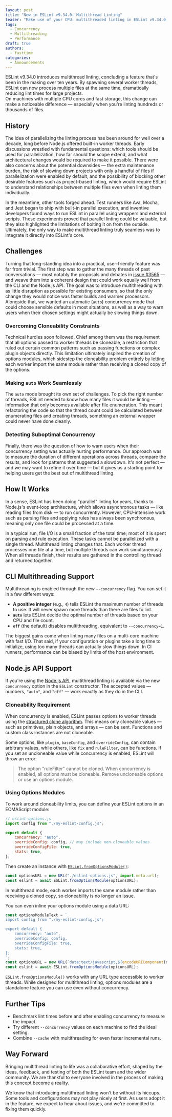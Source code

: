 ```yaml
---
layout: post
title: "New in ESLint v9.34.0: Multithread Linting"
teaser: "Make use of your CPU: multithreaded linting in ESLint v9.34.0 speeds up linting large projects."
tags:
  - Concurrency
  - Multithreading
  - Performance
draft: true
authors:
  - fasttime
categories:
  - Announcements
---
```


ESLint v9.34.0 introduces multithread linting, concluding a feature that's been in the making over ten years.
By spawning several worker threads, ESLint can now process multiple files at the same time, dramatically reducing lint times for large projects.  
On machines with multiple CPU cores and fast storage, this change can make a noticeable difference — especially when you're linting hundreds or thousands of files.

## History

The idea of parallelizing the linting process has been around for well over a decade, long before Node.js offered built-in worker threads. Early discussions wrestled with fundamental questions: which tools should be used for parallelization, how far should the scope extend, and what architectural changes would be required to make it possible. There were also concerns about the potential downsides — the extra maintenance burden, the risk of slowing down projects with only a handful of files if parallelization were enabled by default, and the possibility of blocking other desirable features such as project-based linting, which would require ESLint to understand relationships between multiple files even when linting them individually.

In the meantime, other tools forged ahead. Test runners like Ava, Mocha, and Jest began to ship with built-in parallel execution, and inventive developers found ways to run ESLint in parallel using wrappers and external scripts. These experiments proved that parallel linting could be valuable, but they also highlighted the limitations of bolting it on from the outside. Ultimately, the only way to make multithread linting truly seamless was to integrate it directly into ESLint's core.

## Challenges

Turning that long-standing idea into a practical, user-friendly feature was far from trivial. The first step was to gather the many threads of past conversations — most notably the proposals and debates in [issue #3565](https://github.com/eslint/eslint/issues/3565) — and weave them into a coherent design that could work equally well from the CLI and the Node.js API. The goal was to introduce multithreading with as little disruption as possible for existing consumers, so that the only change they would notice was faster builds and warmer processors. Alongside that, we wanted an automatic (`auto`) concurrency mode that could choose sensible defaults in most situations, as well as a way to warn users when their chosen settings might actually be slowing things down.

### Overcoming Cloneability Constraints

Technical hurdles soon followed. Chief among them was the requirement that all options passed to worker threads be cloneable, a restriction that ruled out certain common patterns such as passing functions or complex plugin objects directly. This limitation ultimately inspired the creation of options modules, which sidestep the cloneability problem entirely by letting each worker import the same module rather than receiving a cloned copy of the options.

### Making `auto` Work Seamlessly

The `auto` mode brought its own set of challenges. To pick the right number of threads, ESLint needed to know how many files it would be linting — information that only becomes available after file enumeration. This meant refactoring the code so that the thread count could be calculated between enumerating files and creating threads, something an external wrapper could never have done cleanly.

### Detecting Suboptimal Concurrency

Finally, there was the question of how to warn users when their concurrency setting was actually hurting performance. Our approach was to measure the duration of different operations across threads, compare the results, and look for patterns that suggested a slowdown. It's not perfect — and we may want to refine it over time — but it gives us a starting point for helping users get the best out of multithread linting.

## How It Works

In a sense, ESLint has been doing "parallel" linting for years, thanks to Node.js's event-loop architecture, which allows asynchronous tasks — like reading files from disk — to run concurrently. However, CPU-intensive work such as parsing files and applying rules has always been synchronous, meaning only one file could be processed at a time.

In a typical run, file I/O is a small fraction of the total time; most of it is spent on parsing and rule execution. These tasks cannot be parallelized with a single thread. Multithread linting changes that. Each worker thread processes one file at a time, but multiple threads can work simultaneously. When all threads finish, their results are gathered in the controlling thread and returned together.

## CLI Multithreading Support

Multithreading is enabled through the new `--concurrency` flag. You can set it in a few different ways:

* **A positive integer** (e.g., `4`) tells ESLint the maximum number of threads to use. It will never spawn more threads than there are files to lint.  
* **`auto`** lets ESLint decide the optimal number of threads based on your CPU and file count.  
* **`off`** (the default) disables multithreading, equivalent to `--concurrency=1`.

The biggest gains come when linting many files on a multi-core machine with fast I/O. That said, if your configuration or plugins take a long time to initialize, using too many threads can actually slow things down. In CI runners, performance can be biased by limits of the host environment.

## Node.js API Support

If you're using the [Node.js API](https://eslint.org/docs/latest/integrate/nodejs-api), multithread linting is available via the new `concurrency` option in the `ESLint` constructor. The accepted values — numbers, `"auto"`, and `"off"` — work exactly as they do in the CLI.

### Cloneability Requirement

When concurrency is enabled, ESLint passes options to worker threads using the [structured clone algorithm](https://developer.mozilla.org/en-US/docs/Web/API/Web_Workers_API/Structured_clone_algorithm). This means only cloneable values — such as primitives, plain objects, and arrays — can be sent. Functions and custom class instances are not cloneable.

Some options, like `plugin`, `baseConfig`, and `overrideConfig`, can contain arbitrary values, while others, like `fix` and `ruleFilter`, can be functions. If you set an uncloneable value while concurrency is enabled, ESLint will throw an error:

> The option "ruleFilter" cannot be cloned. When concurrency is enabled, all options must be cloneable. Remove uncloneable options or use an options module.

### Using Options Modules

To work around cloneability limits, you can define your ESLint options in an ECMAScript module:

```js
// eslint-options.js
import config from "./my-eslint-config.js";

export default {
    concurrency: "auto",
    overrideConfig: config, // may include non-cloneable values
    overrideConfigFile: true,
    stats: true,
};
```

Then create an instance with [`ESLint.fromOptionsModule()`](https://eslint.org/docs/head/integrate/nodejs-api#-eslintfromoptionsmoduleoptionsurl):

```js
const optionsURL = new URL("./eslint-options.js", import.meta.url);
const eslint = await ESLint.fromOptionsModule(optionsURL);
```

In multithread mode, each worker imports the same module rather than receiving a cloned copy, so cloneability is no longer an issue.

You can even inline your options module using a data URL:

```js
const optionsModuleText = `
import config from "./my-eslint-config.js";

export default {
    concurrency: "auto",
    overrideConfig: config,
    overrideConfigFile: true,
    stats: true,
};
`;
const optionsURL = new URL(`data:text/javascript,${encodeURIComponent(optionsModuleText)}`);
const eslint = await ESLint.fromOptionsModule(optionsURL);
```

`ESLint.fromOptionsModule()` works with any URL type accessible to worker threads. While designed for multithread linting, options modules are a standalone feature you can use even without concurrency.

## Further Tips

* Benchmark lint times before and after enabling concurrency to measure the impact.  
* Try different `--concurrency` values on each machine to find the ideal setting.  
* Combine `--cache` with multithreading for even faster incremental runs.

## Way Forward

Bringing multithread linting to life was a collaborative effort, shaped by the ideas, feedback, and testing of both the ESLint team and the wider community. We are thankful to everyone involved in the process of making this concept become a reality.

We know that introducing multithread linting won't be without its hiccups. Some tools and configurations may not play nicely at first. As users adopt it in the feature, we expect to hear about issues, and we're committed to fixing them quickly.

